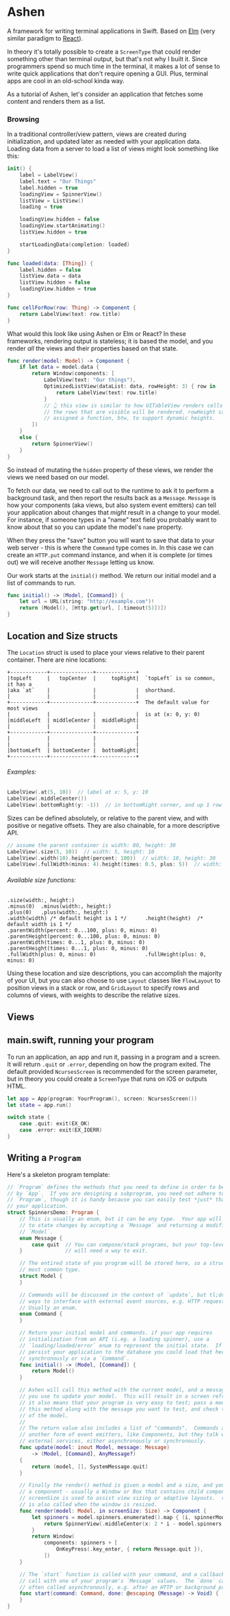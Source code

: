 # Ashen

A framework for writing terminal applications in Swift.
Based on [Elm][] (very similar paradigm to
[React][]).

In theory it's totally possible to create a `ScreenType` that could render
something other than terminal output, but that's not why I built it.  Since
programmers spend so much time in the terminal, it makes a lot of sense to write
quick applications that don't require opening a GUI.  Plus, terminal apps are
cool in an old-school kinda way.

As a tutorial of Ashen, let's consider an application that fetches some content
and renders them as a list.

### Browsing

In a traditional controller/view pattern, views are created during
initialization, and updated later as needed with your application data.  Loading
data from a server to load a list of views might look something like this:

```swift
init() {
    label = LabelView()
    label.text = "Our Things"
    label.hidden = true
    loadingView = SpinnerView()
    listView = ListView()
    loading = true

    loadingView.hidden = false
    loadingView.startAnimating()
    listView.hidden = true

    startLoadingData(completion: loaded)
}

func loaded(data: [Thing]) {
    label.hidden = false
    listView.data = data
    listView.hidden = false
    loadingView.hidden = true
}

func cellForRow(row: Thing) -> Component {
    return LabelView(text: row.title)
}
```

What would this look like using Ashen or Elm or React? In these frameworks,
rendering output is stateless; it is based the model, and you render *all* the
views and their properties based on that state.

```swift
func render(model: Model) -> Component {
    if let data = model.data {
        return Window(components: [
            LabelView(text: "Our things"),
            OptimizedListView(dataList: data, rowHeight: 3) { row in
                return LabelView(text: row.title)
            }
            // 👆 this view is similar to how UITableView renders cells - only
            // the rows that are visible will be rendered. rowHeight can also be
            // assigned a function, btw, to support dynamic heights.
        ])
    }
    else {
        return SpinnerView()
    }
}
```

So instead of mutating the `hidden` property of these views, we render the views
we need based on our model.

To fetch our data, we need to call out to the runtime to ask it to perform a
background task, and then report the results back as a `Message`. `Message` is
how your components (aka views, but also system event emitters) can tell your
application about changes that *might* result in a change to your model.  For
instance, if someone types in a "name" text field you probably want to know
about that so you can update the model's `name` property.

When they press the "save" button you will want to save that data to your web
server - this is where the `Command` type comes in.  In this case we can create
an `HTTP.put` command instance, and when it is complete (or times out) we will
receive another `Message` letting us know.

Our work starts at the `initial()` method.  We return our initial model and a
list of commands to run.

```swift
func initial() -> (Model, [Command]) {
    let url = URL(string: "http://example.com")!
    return (Model(), [Http.get(url, [.timeout(5)])])
}
```

## Location and Size structs

The `Location` struct is used to place your views relative to their parent
container.  There are nine locations:

```
+------------+--------------+-------------+
|topLeft     |   topCenter  |     topRight|  `topLeft` is so common, it has a
|aka `at`    |              |             |  shorthand.
|            |              |             |
+------------+--------------+-------------+  The default value for most views
|            |              |             |  is at (x: 0, y: 0)
|middleLeft  | middleCenter |  middleRight|
|            |              |             |
+------------+--------------+-------------+
|            |              |             |
|            |              |             |
|bottomLeft  | bottomCenter |  bottomRight|
+------------+--------------+-------------+
```

###### Examples:

```swift
LabelView(.at(5, 10))  // label at x: 5, y: 10
LabelView(.middleCenter())
LabelView(.bottomRight(y: -1))  // in bottomRight corner, and up 1 row
```

Sizes can be defined absolutely, or relative to the parent view, and with positive
or negative offsets.  They are also chainable, for a more descriptive API.

```swift
// assume the parent container is width: 80, height: 30
LabelView(.size(5, 10))  // width: 5, height: 10
LabelView(.width(10).height(percent: 100))  // width: 10, height: 30
LabelView(.fullWidth(minus: 4).height(times: 0.5, plus: 5))  // width: 76, height: 20
```

###### Available size functions:

```
.size(width:, height:)
.minus(0)  .minus(width:, height:)
.plus(0)   .plus(width:, height:)
.width(width) /* default height is 1 */      .height(height)  /* default width is 1 */
.parentWidth(percent: 0...100, plus: 0, minus: 0)  .parentHeight(percent: 0...100, plus: 0, minus: 0)
.parentWidth(times: 0...1, plus: 0, minus: 0)      .parentHeight(times: 0...1, plus: 0, minus: 0)
.fullWidth(plus: 0, minus: 0)                .fullHeight(plus: 0, minus: 0)
```

Using these location and size descriptions, you can accomplish the majority of your UI, but you can
also choose to use `Layout` classes like `FlowLayout` to position views in a
stack or row, and `GridLayout` to specify rows and columns of views, with weights to describe the
relative sizes.

## Views



## main.swift, running your program

To run an application, an app and run it, passing in a program and a screen.  It
will return `.quit` or `.error`, depending on how the program exited.  The
default provided `NcursesScreen` is recommended for the screen parameter, but in
theory you could create a `ScreenType` that runs on iOS or outputs HTML.

```swift
let app = App(program: YourProgram(), screen: NcursesScreen())
let state = app.run()

switch state {
    case .quit: exit(EX_OK)
    case .error: exit(EX_IOERR)
}
```

## Writing a `Program`

Here's a skeleton program template:

```swift
// `Program` defines the methods that you need to define in order to be loaded
// by `App`.  If you are designing a subprogram, you need not adhere to
// `Program`, though it is handy because you can easily test *just* that part of
// your application.
struct SpinnersDemo: Program {
    // This is usually an enum, but it can be any type.  Your app will respond
    // to state changes by accepting a `Message` and returning a modified
    // `Model`.
    enum Message {
        case quit  // You can compose/stack programs, but your top-level program
    }              // will need a way to exit.

    // The entired state of you program will be stored here, so a struct is the
    // most common type.
    struct Model {
    }

    // Commands will be discussed in the context of `update`, but tl;dr they are
    // ways to interface with external event sources, e.g. HTTP requests.
    // Usually an enum.
    enum Command {
    }

    // Return your initial model and commands. if your app requires
    // initialization from an API (i.eg. a loading spinner), use a
    // `loading/loaded/error` enum to represent the initial state.  If you
    // persist your application to the database you could load that here, either
    // synchronously or via a `Command`.
    func initial() -> (Model, [Command]) {
        return Model()
    }

    // Ashen will call this method with the current model, and a message that
    // you use to update your model.  This will result in a screen refresh, but
    // it also means that your program is very easy to test; pass a model to
    // this method along with the message you want to test, and check the values
    // of the model.
    //
    // The return value also includes a list of "commands".  Commands are
    // another form of event emitters, like Components, but they talk with
    // external services, either asynchronously or synchronously.
    func update(model: inout Model, message: Message)
        -> (Model, [Command], AnyMessage?)
    {
        return (model, [], SystemMessage.quit)
    }

    // Finally the render() method is given a model and a size, and you return
    // a component - usually a Window or Box that contains child components. The
    // screenSize is used to assist view sizing or adaptive layouts.  render()
    // is also called when the window is resized.
    func render(model: Model, in screenSize: Size) -> Component {
        let spinners = model.spinners.enumerated().map { (i, spinnerModel) in
            return SpinnerView(.middleCenter(x: 2 * i - model.spinners.count / 2), model: spinnerModel)
        }
        return Window(
            components: spinners + [
                OnKeyPress(.key_enter, { return Message.quit }),
            ])
    }

    // The `start` function is called with your command, and a callback you can
    // call with one of your program's `Message` values.  The `done` callback is
    // often called asynchronously, e.g. after an HTTP or background process.
    func start(command: Command, done: @escaping (Message) -> Void) {
    }
}
```

[Elm]: http://elm-lang.org
[React]: https://facebook.github.io/react/
